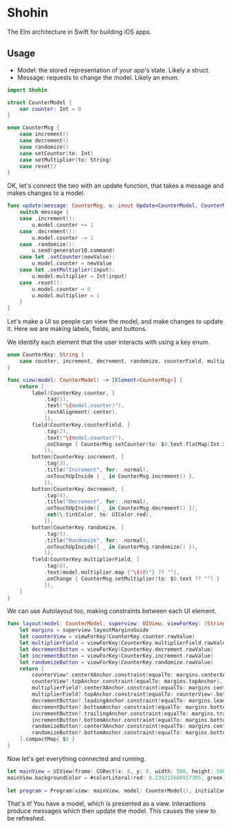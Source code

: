 # Shohin

The Elm architecture in Swift for building iOS apps.

## Usage

- Model: the stored representation of your app's state. Likely a struct.
- Message: requests to change the model. Likely an enum.

~~~swift
import Shohin

struct CounterModel {
	var counter: Int = 0
}

enum CounterMsg {
	case increment()
	case decrement()
	case randomize()
	case setCounter(to: Int)
	case setMultiplier(to: String)
	case reset()
}
~~~

OK, let's connect the two with an update function, that takes a message and makes changes to a model.

~~~swift
func update(message: CounterMsg, u: inout Update<CounterModel, CounterMsg>) -> () {
	switch message {
	case .increment():
		u.model.counter += 1
	case .decrement():
		u.model.counter -= 1
	case .randomize():
		u.send(generator10.command)
	case let .setCounter(newValue):
		u.model.counter = newValue
	case let .setMultiplier(input):
		u.model.multiplier = Int(input)
	case .reset():
		u.model.counter = 0
		u.model.multiplier = 1
	}
}
~~~

Let's make a UI so people can view the model, and make changes to update it. Here we are making labels, fields, and buttons.

We identify each element that the user interacts with using a key enum.

~~~swift
enum CounterKey: String {
	case counter, increment, decrement, randomize, counterField, multiplierField
}

func view(model: CounterModel) -> [Element<CounterMsg>] {
	return [
		label(CounterKey.counter, [
			.tag(1),
			.text("\(model.counter)"),
			.textAlignment(.center),
			]),
		field(CounterKey.counterField, [
			.tag(2),
			.text("\(model.counter)"),
			.onChange { CounterMsg.setCounter(to: $0.text.flatMap(Int.init) ?? 0) }
			]),
		button(CounterKey.increment, [
			.tag(3),
			.title("Increment", for: .normal),
			.onTouchUpInside { _ in CounterMsg.increment() },
			]),
		button(CounterKey.decrement, [
			.tag(4),
			.title("Decrement", for: .normal),
			.onTouchUpInside({ _ in CounterMsg.decrement() }),
			.set(\.tintColor, to: UIColor.red),
			]),
		button(CounterKey.randomize, [
			.tag(5),
			.title("Randomize", for: .normal),
			.onTouchUpInside({ _ in CounterMsg.randomize() }),
			]),
		field(CounterKey.multiplierField, [
			.tag(6),
			.text(model.multiplier.map {"\($0)"} ?? ""),
			.onChange { CounterMsg.setMultiplier(to: $0.text ?? "") }
			]),
	]
}
~~~

We can use Autolayout too, making constraints between each UI element.

~~~swift
func layout(model: CounterModel, superview: UIView, viewForKey: (String) -> UIView?) -> [NSLayoutConstraint] {
	let margins = superview.layoutMarginsGuide
	let counterView = viewForKey(CounterKey.counter.rawValue)
	let multiplierField = viewForKey(CounterKey.multiplierField.rawValue)
	let decrementButton = viewForKey(CounterKey.decrement.rawValue)
	let incrementButton = viewForKey(CounterKey.increment.rawValue)
	let randomizeButton = viewForKey(CounterKey.randomize.rawValue)
	return [
		counterView?.centerXAnchor.constraint(equalTo: margins.centerXAnchor),
		counterView?.topAnchor.constraint(equalTo: margins.topAnchor),
		multiplierField?.centerXAnchor.constraint(equalTo: margins.centerXAnchor),
		multiplierField?.topAnchor.constraint(equalTo: counterView!.bottomAnchor),
		decrementButton?.leadingAnchor.constraint(equalTo: margins.leadingAnchor),
		decrementButton?.bottomAnchor.constraint(equalTo: margins.bottomAnchor),
		incrementButton?.trailingAnchor.constraint(equalTo: margins.trailingAnchor),
		incrementButton?.bottomAnchor.constraint(equalTo: margins.bottomAnchor),
		randomizeButton?.centerXAnchor.constraint(equalTo: margins.centerXAnchor),
		randomizeButton?.bottomAnchor.constraint(equalTo: margins.bottomAnchor),
	].compactMap{ $0 }
}
~~~

Now let's get everything connected and running.

~~~swift
let mainView = UIView(frame: CGRect(x: 0, y: 0, width: 500, height: 500))
mainView.backgroundColor = #colorLiteral(red: 0.239215686917305, green: 0.674509823322296, blue: 0.968627452850342, alpha: 1.0)
		
let program = Program(view: mainView, model: CounterModel(), initialCommand: [], update: update, render: view, layout: layout)
~~~

That's it! You have a model, which is presented as a view. Interactions produce messages which then update the model. This causes the view to be refreshed.
